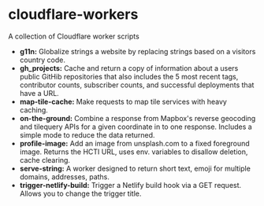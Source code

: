 # cloudflare-workers
A collection of Cloudflare worker scripts

* **g11n:** Globalize strings a website by replacing strings based on a visitors country code.
* **gh_projects:** Cache and return a copy of information about a users public GitHib repositories that also includes the 5 most recent tags, contributor counts, subscriber counts, and successful deployments that have a URL.
* **map-tile-cache:** Make requests to map tile services with heavy caching.
* **on-the-ground:** Combine a response from Mapbox's reverse geocoding and tilequery APIs for a given coordinate in to one response. Includes a simple mode to reduce the data returned.
* **profile-image:** Add an image from unsplash.com to a fixed foreground image. Returns the HCTI URL, uses env. variables to disallow deletion, cache clearing.
* **serve-string:** A worker designed to return short text, emoji for multiple domains, addresses, paths.
* **trigger-netlify-build:** Trigger a Netlify build hook via a GET request. Allows you to change the trigger title.
